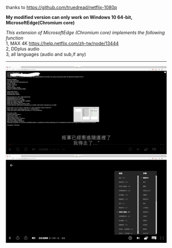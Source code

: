 thanks to https://github.com/truedread/netflix-1080p

**My modified version can only work on Windows 10 64-bit, MicrosoftEdge(Chromium core)**

*This extension of MicrosoftEdge (Chromium core) implements the following function*  
1, MAX 4K  https://help.netflix.com/zh-tw/node/13444   
2, DDplus audio  
3, all languages (audio and sub,if any)  
    
    
-------------------------------------------------------------------------------------------------------

  
     


![image](img/n1.png)
![image](img/n2.png)



